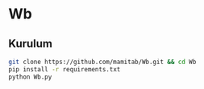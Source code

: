 # Wb

## Kurulum

```sh
git clone https://github.com/mamitab/Wb.git && cd Wb
pip install -r requirements.txt
python Wb.py
